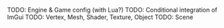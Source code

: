 TODO: Engine & Game config (with Lua?)
TODO: Conditional integration of ImGui
TODO: Vertex, Mesh, Shader, Texture, Object
TODO: Scene